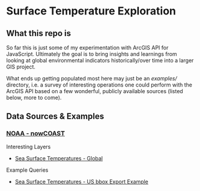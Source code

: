 # Surface Temperature Exploration

## What this repo is
So far this is just some of my experimentation with ArcGIS API for JavaScript. Ultimately the goal is to bring insights and learnings from looking at global environmental indicators historically/over time into a larger GIS project.

What ends up getting populated most here may just be an *examples/* directory, i.e. a survey of interesting operations one could perform with the ArcGIS API based on a few wonderful, publicly available sources (listed below, more to come).

## Data Sources & Examples

### [NOAA - nowCOAST](https://nowcoast.noaa.gov/)

Interesting Layers
- [Sea Surface Temperatures - Global](https://new.nowcoast.noaa.gov/arcgis/rest/services/nowcoast/analysis_ocean_sfc_sst_time/MapServer/4)

Example Queries
- [Sea Surface Temperatures - US bbox Export Example](https://new.nowcoast.noaa.gov/arcgis/rest/services/nowcoast/analysis_ocean_sfc_sst_time/MapServer/export?transparent=true&format=png8&layers=show%3A3&bbox=-15578640.92640406%2C2182661.2789739748%2C-6557848.596303097%2C7299661.700495453&bboxSR=3857&imageSR=3857&size=922%2C523&f=image)
